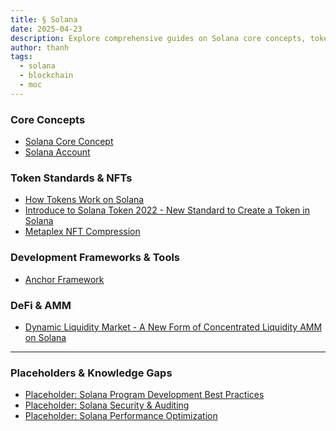 ```yaml
---
title: § Solana
date: 2025-04-23
description: Explore comprehensive guides on Solana core concepts, token standards, NFTs, development frameworks like Anchor, and DeFi innovations to build and optimize projects on the Solana blockchain.
author: thanh
tags:
  - solana
  - blockchain
  - moc
---
```


### Core Concepts

- [Solana Core Concept](./solana-core-concept.md)
- [Solana Account](./solana-account.md)

### Token Standards & NFTs

- [How Tokens Work on Solana](./how-tokens-work-on-solana.md)
- [Introduce to Solana Token 2022 - New Standard to Create a Token in Solana](./introduce-to-solana-token-2022-new-standard-to-create-a-token-in-solana.md)
- [Metaplex NFT Compression](./metaplex-nft-compression.md)

### Development Frameworks & Tools

- [Anchor Framework](./anchor-framework.md)

### DeFi & AMM

- [Dynamic Liquidity Market - A New Form of Concentrated Liquidity AMM on Solana](./dynamic-liquidity-market-a-new-form-of-concentrated-liquidity-amm-on-solana.md)

---

### Placeholders & Knowledge Gaps

- [Placeholder: Solana Program Development Best Practices]()
- [Placeholder: Solana Security & Auditing]()
- [Placeholder: Solana Performance Optimization]()
